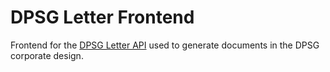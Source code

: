 # DPSG Letter Frontend

Frontend for the [DPSG Letter API](https://github.com/severinsch/dpsg-letter-api) used to generate documents in the DPSG corporate design.

 
